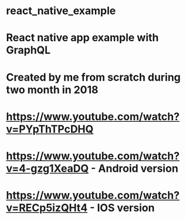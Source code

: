 # react_native_example
# React native app example with GraphQL
# Created by me from scratch during two month in 2018

# https://www.youtube.com/watch?v=PYpThTPcDHQ
# 
# https://www.youtube.com/watch?v=4-gzg1XeaDQ - Android version
# https://www.youtube.com/watch?v=RECp5izQHt4 - IOS version
